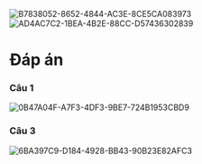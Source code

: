 ![B7838052-8652-4844-AC3E-8CE5CA083973](https://github.com/studyinvietnam/class12/assets/29000195/d7f62213-3ad2-4b04-a18e-5ffbe51a5288)
![AD4AC7C2-1BEA-4B2E-88CC-D57436302839](https://github.com/studyinvietnam/class12/assets/29000195/034cd8e8-f95f-4666-b089-55bb6e040ffe)


# Đáp án
### Câu 1
![0B47A04F-A7F3-4DF3-9BE7-724B1953CBD9](https://github.com/studyinvietnam/class12/assets/29000195/80a5fe40-bf57-45bd-8d07-6948597c38fb)
### Câu 3
![6BA397C9-D184-4928-BB43-90B23E82AFC3](https://github.com/studyinvietnam/class12/assets/29000195/d34ce91b-e746-46de-a658-66d48c01cf86)
